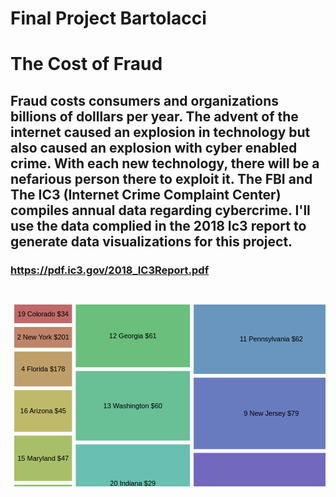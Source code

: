 # Final Project Bartolacci

# The Cost of Fraud

## Fraud costs consumers and organizations billions of dolllars per year.  The advent of the internet caused an explosion in technology but also caused an explosion with cyber enabled crime.  With each new technology, there will be a nefarious person there to exploit it.  The FBI and The IC3 (Internet Crime Complaint Center) compiles annual data regarding cybercrime.  I'll use the data complied in the 2018 Ic3 report to generate data visualizations for this project.

### https://pdf.ic3.gov/2018_IC3Report.pdf

# 

<svg width="847" height="500" xmlns="http://www.w3.org/2000/svg"><g transform="translate(.5,.5)"><g class="cell" transform="translate(5,5)"><rect width="93.43932189373578" height="30.88859416445623" style="fill: rgb(191, 105, 105); stroke: rgb(255, 255, 255);"></rect><title>undefined: NaN</title><text x="46.71966094686789" y="15.444297082228115" dy=".35em" text-anchor="middle" style="font-size: 11px; font-family: Arial, Helvetica;">19 Colorado $34</text></g><g class="cell" transform="translate(5,40.88859416445623)"><rect width="93.43932189373578" height="34.38992042440318" style="fill: rgb(191, 132, 105); stroke: rgb(255, 255, 255);"></rect><title>undefined: NaN</title><text x="46.71966094686789" y="17.19496021220159" dy=".35em" text-anchor="middle" style="font-size: 11px; font-family: Arial, Helvetica;">2 New  York $201</text></g><g class="cell" transform="translate(5,80.27851458885941)"><rect width="93.43932189373578" height="56.71087533156499" style="fill: rgb(191, 159, 105); stroke: rgb(255, 255, 255);"></rect><title>undefined: NaN</title><text x="46.71966094686789" y="28.355437665782496" dy=".35em" text-anchor="middle" style="font-size: 11px; font-family: Arial, Helvetica;">4 Florida $178</text></g><g class="cell" transform="translate(5,141.9893899204244)"><rect width="93.43932189373578" height="67.65251989389918" style="fill: rgb(191, 186, 105); stroke: rgb(255, 255, 255);"></rect><title>undefined: NaN</title><text x="46.71966094686789" y="33.82625994694959" dy=".35em" text-anchor="middle" style="font-size: 11px; font-family: Arial, Helvetica;">16 Arizona $45</text></g><g class="cell" transform="translate(5,214.64190981432358)"><rect width="93.43932189373578" height="73.77984084880637" style="fill: rgb(168, 191, 105); stroke: rgb(255, 255, 255);"></rect><title>undefined: NaN</title><text x="46.71966094686789" y="36.889920424403186" dy=".35em" text-anchor="middle" style="font-size: 11px; font-family: Arial, Helvetica;">15 Maryland $47</text></g><g class="cell" transform="translate(5,293.42175066312996)"><rect width="93.43932189373578" height="95.66312997347478" style="fill: rgb(141, 191, 105); stroke: rgb(255, 255, 255);"></rect><title>undefined: NaN</title><text x="46.71966094686789" y="47.83156498673739" dy=".35em" text-anchor="middle" style="font-size: 11px; font-family: Arial, Helvetica;">5 North Carolina $137</text></g><g class="cell" transform="translate(5,394.08488063660474)"><rect width="93.43932189373578" height="100.9151193633952" style="fill: rgb(114, 191, 105); stroke: rgb(255, 255, 255);"></rect><title>undefined: NaN</title><text x="46.71966094686789" y="50.4575596816976" dy=".35em" text-anchor="middle" style="font-size: 11px; font-family: Arial, Helvetica;">10 Massachusetts $68</text></g><g class="cell" transform="translate(103.43932189373578,5)"><rect width="183.61008889807732" height="101.44670050761421" style="fill: rgb(105, 191, 123); stroke: rgb(255, 255, 255);"></rect><title>undefined: NaN</title><text x="91.80504444903866" y="50.723350253807105" dy=".35em" text-anchor="middle" style="font-size: 11px; font-family: Arial, Helvetica;">12 Georgia $61</text></g><g class="cell" transform="translate(103.43932189373578,111.44670050761421)"><rect width="183.61008889807732" height="112.18274111675127" style="fill: rgb(105, 191, 150); stroke: rgb(255, 255, 255);"></rect><title>undefined: NaN</title><text x="91.80504444903866" y="56.09137055837564" dy=".35em" text-anchor="middle" style="font-size: 11px; font-family: Arial, Helvetica;">13 Washington $60</text></g><g class="cell" transform="translate(103.43932189373578,228.62944162436548)"><rect width="183.61008889807732" height="126.80203045685278" style="fill: rgb(105, 191, 177); stroke: rgb(255, 255, 255);"></rect><title>undefined: NaN</title><text x="91.80504444903866" y="63.40101522842639" dy=".35em" text-anchor="middle" style="font-size: 11px; font-family: Arial, Helvetica;">20 Indiana $29</text></g><g class="cell" transform="translate(103.43932189373578,360.43147208121826)"><rect width="183.61008889807732" height="134.56852791878174" style="fill: rgb(105, 177, 191); stroke: rgb(255, 255, 255);"></rect><title>undefined: NaN</title><text x="91.80504444903866" y="67.28426395939087" dy=".35em" text-anchor="middle" style="font-size: 11px; font-family: Arial, Helvetica;">3 Texas $195</text></g><g class="cell" transform="translate(292.0494107918131,5)"><rect width="249.58445317345456" height="112.10769230769232" style="fill: rgb(105, 150, 191); stroke: rgb(255, 255, 255);"></rect><title>undefined: NaN</title><text x="124.79222658672728" y="56.05384615384616" dy=".35em" text-anchor="middle" style="font-size: 11px; font-family: Arial, Helvetica;">11 Pennsylvania $62</text></g><g class="cell" transform="translate(292.0494107918131,122.10769230769232)"><rect width="249.58445317345456" height="115.32307692307693" style="fill: rgb(105, 123, 191); stroke: rgb(255, 255, 255);"></rect><title>undefined: NaN</title><text x="124.79222658672728" y="57.66153846153846" dy=".35em" text-anchor="middle" style="font-size: 11px; font-family: Arial, Helvetica;">9 New Jersey $79</text></g><g class="cell" transform="translate(292.0494107918131,242.43076923076924)"><rect width="249.58445317345456" height="118.53846153846152" style="fill: rgb(114, 105, 191); stroke: rgb(255, 255, 255);"></rect><title>undefined: NaN</title><text x="124.79222658672728" y="59.26923076923076" dy=".35em" text-anchor="middle" style="font-size: 11px; font-family: Arial, Helvetica;">6 Ohio $97</text></g><g class="cell" transform="translate(292.0494107918131,365.96923076923076)"><rect width="249.58445317345456" height="129.03076923076924" style="fill: rgb(141, 105, 191); stroke: rgb(255, 255, 255);"></rect><title>undefined: NaN</title><text x="124.79222658672728" y="64.51538461538462" dy=".35em" text-anchor="middle" style="font-size: 11px; font-family: Arial, Helvetica;">17 Virginia $43</text></g><g class="cell" transform="translate(546.6338639652677,5)"><rect width="142.0222698329958" height="233.5352071863228" style="fill: rgb(168, 105, 191); stroke: rgb(255, 255, 255);"></rect><title>undefined: NaN</title><text x="71.0111349164979" y="116.7676035931614" dy=".35em" text-anchor="middle" style="font-size: 11px; font-family: Arial, Helvetica;">14 Minnesota $48</text></g><g class="cell" transform="translate(693.6561337982635,5)"><rect width="148.34386620173643" height="233.5352071863228" style="fill: rgb(191, 105, 186); stroke: rgb(255, 255, 255);"></rect><title>undefined: NaN</title><text x="74.17193310086822" y="116.7676035931614" dy=".35em" text-anchor="middle" style="font-size: 11px; font-family: Arial, Helvetica;">7 Illinois $82</text></g><g class="cell" transform="translate(546.6338639652677,243.5352071863228)"><rect width="295.36613603473234" height="118.21211243117938" style="fill: rgb(191, 105, 159); stroke: rgb(255, 255, 255);"></rect><title>undefined: NaN</title><text x="147.68306801736617" y="59.10605621558969" dy=".35em" text-anchor="middle" style="font-size: 11px; font-family: Arial, Helvetica;">18 Connecticut $37</text></g><g class="cell" transform="translate(546.6338639652677,366.74731961750217)"><rect width="295.36613603473234" height="128.25268038249783" style="fill: rgb(191, 105, 132); stroke: rgb(255, 255, 255);"></rect><title>undefined: NaN</title><text x="147.68306801736617" y="64.12634019124891" dy=".35em" text-anchor="middle" style="font-size: 11px; font-family: Arial, Helvetica;">8 Michigan $80</text></g></g></svg>

